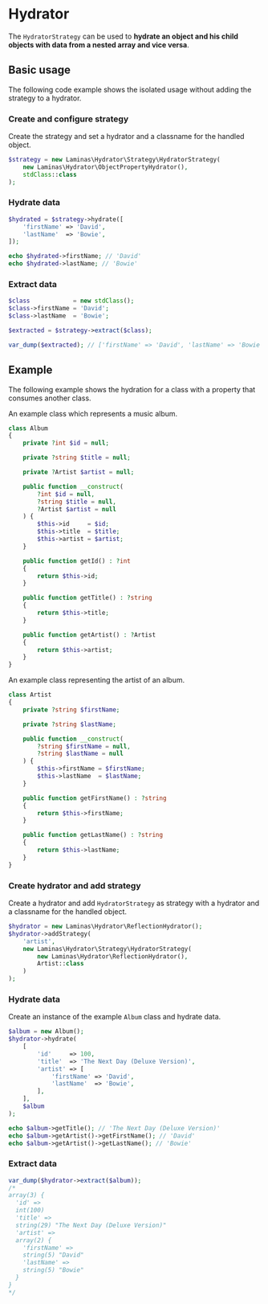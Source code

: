 # Hydrator

The `HydratorStrategy` can be used to **hydrate an object and his child objects
with data from a nested array and vice versa**. 

## Basic usage

The following code example shows the isolated usage without adding the strategy
to a hydrator.

### Create and configure strategy

Create the strategy and set a hydrator and a classname for the handled object. 

```php
$strategy = new Laminas\Hydrator\Strategy\HydratorStrategy(
    new Laminas\Hydrator\ObjectPropertyHydrator(),
    stdClass::class
);
```

### Hydrate data

```php
$hydrated = $strategy->hydrate([
    'firstName' => 'David',
    'lastName'  => 'Bowie',
]);

echo $hydrated->firstName; // 'David'
echo $hydrated->lastName; // 'Bowie'
```

### Extract data

```php
$class            = new stdClass();
$class->firstName = 'David';
$class->lastName  = 'Bowie';

$extracted = $strategy->extract($class);

var_dump($extracted); // ['firstName' => 'David', 'lastName' => 'Bowie']
```

## Example

The following example shows the hydration for a class with a property that
consumes another class.

An example class which represents a music album.

```php
class Album
{
    private ?int $id = null;

    private ?string $title = null;

    private ?Artist $artist = null;

    public function __construct(
        ?int $id = null,
        ?string $title = null,
        ?Artist $artist = null
    ) {
        $this->id     = $id;
        $this->title  = $title;
        $this->artist = $artist;
    }

    public function getId() : ?int
    {
        return $this->id;
    }

    public function getTitle() : ?string
    {
        return $this->title;
    }

    public function getArtist() : ?Artist
    {
        return $this->artist;
    }
}
```

An example class representing the artist of an album.

```php
class Artist
{
    private ?string $firstName;

    private ?string $lastName;

    public function __construct(
        ?string $firstName = null,
        ?string $lastName = null
    ) {
        $this->firstName = $firstName;
        $this->lastName  = $lastName;
    }

    public function getFirstName() : ?string
    {
        return $this->firstName;
    }

    public function getLastName() : ?string
    {
        return $this->lastName;
    }
}
```

### Create hydrator and add strategy

Create a hydrator and add `HydratorStrategy` as strategy with a hydrator and a
classname for the handled object.

```php
$hydrator = new Laminas\Hydrator\ReflectionHydrator();
$hydrator->addStrategy(
    'artist',
    new Laminas\Hydrator\Strategy\HydratorStrategy(
        new Laminas\Hydrator\ReflectionHydrator(),
        Artist::class
    )
);
```

### Hydrate data

Create an instance of the example `Album` class and hydrate data.

```php
$album = new Album();
$hydrator->hydrate(
    [
        'id'     => 100,
        'title'  => 'The Next Day (Deluxe Version)',
        'artist' => [
            'firstName' => 'David',
            'lastName'  => 'Bowie',
        ],
    ],
    $album
);

echo $album->getTitle(); // 'The Next Day (Deluxe Version)'
echo $album->getArtist()->getFirstName(); // 'David'
echo $album->getArtist()->getLastName(); // 'Bowie'
```

### Extract data

```php
var_dump($hydrator->extract($album));
/*
array(3) {
  'id' =>
  int(100)
  'title' =>
  string(29) "The Next Day (Deluxe Version)"
  'artist' =>
  array(2) {
    'firstName' =>
    string(5) "David"
    'lastName' =>
    string(5) "Bowie"
  }
}
*/
```
